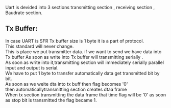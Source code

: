 Uart is devided into 3 sections transmitting section , receiving section , Baudrate section.   
 
## Tx Buffer:
In case UART is SFR Tx buffer size is 1 byte it is a part of protocol.  
This standard will never change.  
This is place we put transmitter data.
if we want to send we have data into Tx buffer  As soon as write into Tx buffer will transmitting serially .  
As soon as write into it,transmitting section will immediately serially parallel input and output is serial.   
We have to put 1 byte to transfer  automatically data get transmitted bit by bit.  
As soon as we weite dta into tx buff then flag becomes '0'  
then automaticallytransmitting section creates dtaa frame  
When tx section transmitting the data frame that time flag will be '0'
as soon as stop bit is transmitted the flag became 1.
